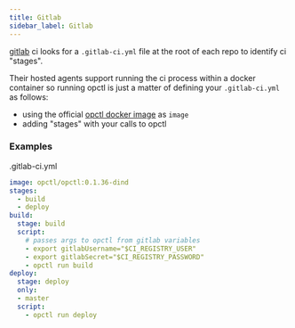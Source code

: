 ```yaml
---
title: Gitlab
sidebar_label: Gitlab
---
```


[gitlab](https://gitlab.io) ci looks for a `.gitlab-ci.yml` file at the root of each repo to identify ci "stages".

Their hosted agents support running the ci process within a docker container so running opctl is
just a matter of defining your `.gitlab-ci.yml` as follows:

- using the official [opctl docker image](https://hub.docker.com/r/opctl/opctl/) as `image`
- adding "stages" with your calls to opctl

### Examples

.gitlab-ci.yml
```yaml
image: opctl/opctl:0.1.36-dind
stages:
  - build
  - deploy
build:
  stage: build
  script:
    # passes args to opctl from gitlab variables
    - export gitlabUsername="$CI_REGISTRY_USER"
    - export gitlabSecret="$CI_REGISTRY_PASSWORD"
    - opctl run build
deploy:
  stage: deploy
  only:
  - master
  script:
    - opctl run deploy
```
